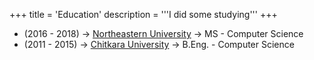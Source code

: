 +++
title = 'Education'
description = '''I did some studying'''
+++
- (2016 - 2018) -> [Northeastern University](https://www.northeastern.edu/) -> MS - Computer Science
- (2011 - 2015) -> [Chitkara University](https://www.chitkara.edu.in/) -> B.Eng. - Computer Science

